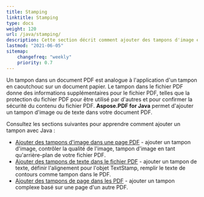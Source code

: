 ```yaml
---
title: Stamping 
linktitle: Stamping
type: docs
weight: 120
url: /java/stamping/
description: Cette section décrit comment ajouter des tampons d'image et des tampons de texte à une page PDF.
lastmod: "2021-06-05"
sitemap:
    changefreq: "weekly"
    priority: 0.7
---
```


Un tampon dans un document PDF est analogue à l'application d'un tampon en caoutchouc sur un document papier. Le tampon dans le fichier PDF donne des informations supplémentaires pour le fichier PDF, telles que la protection du fichier PDF pour être utilisé par d'autres et pour confirmer la sécurité du contenu du fichier PDF. **Aspose.PDF for Java** permet d'ajouter un tampon d'image ou de texte dans votre document PDF.

Consultez les sections suivantes pour apprendre comment ajouter un tampon avec Java :

- [Ajouter des tampons d'image dans une page PDF](/pdf/java/image-stamps-in-pdf-page/) - ajouter un tampon d'image, contrôler la qualité de l'image, tampon d'image en tant qu'arrière-plan de votre fichier PDF.
- [Ajouter des tampons de texte dans le fichier PDF](/pdf/java/text-stamps-in-the-pdf-file/) - ajouter un tampon de texte, définir l'alignement pour l'objet TextStamp, remplir le texte de contours comme tampon dans le PDF.
- [Ajouter des tampons de page dans les PDF](/pdf/java/page-stamps-in-the-pdf-file/) - ajouter un tampon complexe basé sur une page d'un autre PDF.